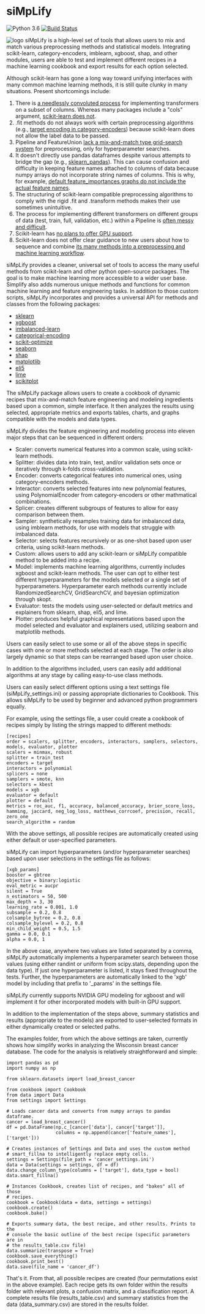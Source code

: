 # siMpLify

![Python 3.6](https://img.shields.io/badge/python-3.6-blue.svg)
[![Build Status](https://img.shields.io/travis/with_precedent/siMpLify.svg)](https://travis-ci.org/with_precedent/siMpLify)

![logo](docs/build/html/visuals/simplify.png)
siMpLify is a high-level set of tools that allows users to mix and match various preprocessing methods and statistical models. Integrating scikit-learn, category-encoders, imblearn, xgboost, shap, and other modules, users are able to test and implement different recipes in a machine learning cookbook and export results for each option selected.

Although scikit-learn has gone a long way toward unifying interfaces with many common machine learning methods, it is still quite clunky in many situations. Present shortcomings include:
1) There is [a needlessly convoluted process](https://github.com/scikit-learn-contrib/sklearn-pandas#transformation-mapping) for implementing transformers on a subset of columns. Whereas many packages include a "cols" argument, [scikit-learn does not](https://medium.com/vickdata/easier-machine-learning-with-the-new-column-transformer-from-scikit-learn-c2268ea9564c).
2) .fit methods do not always work with certain preprocessing algorithms (e.g., [target encoding in category-encoders](https://github.com/scikit-learn-contrib/categorical-encoding/issues/104)) because scikit-learn does not allow the label data to be passed.
3) Pipeline and FeatureUnion [lack a mix-and-match type grid-search system](https://buildmedia.readthedocs.org/media/pdf/scikit-learn-enhancement-proposals/latest/scikit-learn-enhancement-proposals.pdf) for preprocessing, only for hyperparameter searches.
4) It doesn't directly use pandas dataframes despite various attempts to bridge the gap (e.g., [sklearn_pandas](https://github.com/scikit-learn-contrib/sklearn-pandas)). This can cause confusion and difficulty in keeping feature names attached to columns of data because numpy arrays do not incorporate string names of columns. This is why, for example, [default feature_importances graphs do not include the actual feature names](https://stackoverflow.com/questions/44511636/matplotlib-plot-feature-importance-with-feature-names).
5) The structuring of scikit-learn compatible preprocessing algorithms to comply with the rigid .fit and .transform methods makes their use sometimes unintuitive.
6) The process for implementing different transformers on different groups of data (test, train, full, validation, etc.) within a Pipeline is [often messy and difficult](https://towardsdatascience.com/preprocessing-with-sklearn-a-complete-and-comprehensive-guide-670cb98fcfb9).
7) Scikit-learn has [no plans to offer GPU support](https://scikit-learn.org/stable/faq.html#will-you-add-gpu-support).
8) Scikit-learn does not offer clear guidance to new users about how to sequence and combine [its many methods into a preprocessing and machine learning workflow](https://scikit-learn.org/stable/modules/classes.html).

siMpLify provides a cleaner, universal set of tools to access the many useful methods from scikit-learn and other python open-source packages. The goal is to make machine learning more accessible to a wider user base. Simplify also adds numerous unique methods and functions for common machine learning and feature engineering tasks. In addition to those custom scripts, siMpLify incorporates and provides a universal API for methods and classes from the following packages:

* [sklearn](https://github.com/scikit-learn/scikit-learn)
* [xgboost](https://github.com/dmlc/xgboost)
* [imbalanced-learn](https://github.com/scikit-learn-contrib/imbalanced-learn/tree/master/imblearn)
* [categorical-encoding](https://github.com/scikit-learn-contrib/categorical-encoding)
* [scikit-optimize](https://github.com/scikit-optimize/scikit-optimize/tree/master/skopt)
* [seaborn](https://github.com/mwaskom/seaborn)
* [shap](https://github.com/slundberg/shap)
* [matplotlib](https://github.com/matplotlib/matplotlib)
* [eli5](https://github.com/TeamHG-Memex/eli5)
* [lime](https://github.com/marcotcr/lime)
* [scikitplot](https://github.com/reiinakano/scikit-plot)

The siMpLify package allows users to create a cookbook of dynamic recipes that mix-and-match feature engineering and modeling ingredients based upon a common, simple interface. It then analyzes the results using selected, appropriate metrics and exports tables, charts, and graphs compatible with the models and data types.

siMpLify divides the feature engineering and modeling process into eleven major steps that can be sequenced in different orders:

* Scaler: converts numerical features into a common scale, using scikit-learn methods.
* Splitter: divides data into train, test, and/or validation sets once or iteratively through k-folds cross-validation.
* Encoder: converts categorical features into numerical ones, using category-encoders methods.
* Interactor: converts selected features into new polynomial features, using PolynomialEncoder from category-encoders or other mathmatical combinations.
* Splicer: creates different subgroups of features to allow for easy comparison between them.
* Sampler: synthetically resamples training data for imbalanced data, using imblearn methods, for use with models that struggle with imbalanced data.
* Selector: selects features recursively or as one-shot based upon user criteria, using scikit-learn methods.
* Custom: allows users to add any scikit-learn or siMpLify compatible method to be added into a recipe.
* Model: implements machine learning algorithms, currently includes xgboost and scikit-learn methods. The user can opt to either test different hyperparameters for the models selected or a single set of hyperparameters. Hyperparameter earch methods currently include RandomizedSearchCV, GridSearchCV, and bayesian optimization through skopt.
* Evaluator: tests the models using user-selected or default metrics and explainers from sklearn, shap, eli5, and lime.
* Plotter: produces helpful graphical representations based upon the model selected and evaluator and explainers used, utilizing seaborn and matplotlib methods.

Users can easily select to use some or all of the above steps in specific cases with one or more methods selected at each stage. The order is also largely dynamic so that steps can be rearranged based upon user choice.

In addition to the algorithms included, users can easily add additional algorithms at any stage by calling easy-to-use class methods.

Users can easily select different options using a text settings file (siMpLify_settings.ini) or passing appropriate dictionaries to Cookbook. This allows siMpLify to be used by beginner and advanced python programmers equally.

For example, using the settings file, a user could create a cookbook of recipes simply by listing the strings mapped to different methods:

    [recipes]
    order = scalers, splitter, encoders, interactors, samplers, selectors, models, evaluator, plotter
    scalers = minmax, robust
    splitter = train_test
    encoders = target
    interactors = polynomial
    splicers = none
    samplers = smote, knn
    selectors = kbest
    models = xgb
    evaluator = default
    plotter = default
    metrics = roc_auc, f1, accuracy, balanced_accuracy, brier_score_loss, hamming, jaccard, neg_log_loss, matthews_corrcoef, precision, recall, zero_one
    search_algorithm = random

With the above settings, all possible recipes are automatically created using either default or user-specified parameters.

siMpLify can import hyperparameters (and/or hyperparameter searches) based upon user selections in the settings file as follows:

    [xgb_params]
    booster = gbtree
    objective = binary:logistic
    eval_metric = aucpr
    silent = True
    n_estimators = 50, 500
    max_depth = 3, 30
    learning_rate = 0.001, 1.0
    subsample = 0.2, 0.8
    colsample_bytree = 0.2, 0.8
    colsample_bylevel = 0.2, 0.8
    min_child_weight = 0.5, 1.5
    gamma = 0.0, 0.1
    alpha = 0.0, 1

In the above case, anywhere two values are listed separated by a comma, siMpLify automatically implements a hyperparameter search between those values (using either randint or uniform from scipy.stats, depending upon the data type). If just one hyperparameter is listed, it stays fixed throughout the tests. Further, the hyperparameters are automatically linked to the 'xgb' model by including that prefix to '_params' in the settings file.

siMpLify currently supports NVIDIA GPU modeling for xgboost and will implement it for other incorporated models with built-in GPU support.

In addition to the implementation of the steps above, summary statistics and results (appropriate to the models) are exported to user-selected formats in either dynamically created or selected paths.

The examples folder, from which the above settings are taken, currently shows how simplify works in analyzing the Wisconsin breast cancer database. The code for the analysis is relatively straightforward and simple:

    import pandas as pd
    import numpy as np

    from sklearn.datasets import load_breast_cancer

    from cookbook import Cookbook
    from data import Data
    from settings import Settings

    # Loads cancer data and converts from numpy arrays to pandas dataframe.
    cancer = load_breast_cancer()
    df = pd.DataFrame(np.c_[cancer['data'], cancer['target']],
                      columns = np.append(cancer['feature_names'], ['target']))

    # Creates instances of Settings and Data and uses the custom method
    # smart_fillna to intelligently replace empty cells.
    settings = Settings(file_path = 'cancer_settings.ini')
    data = Data(settings = settings, df = df)
    data.change_column_type(columns = ['target'], data_type = bool)
    data.smart_fillna()

    # Instances Cookbook, creates list of recipes, and "bakes" all of those
    # recipes.
    cookbook = Cookbook(data = data, settings = settings)
    cookbook.create()
    cookbook.bake()

    # Exports summary data, the best recipe, and other results. Prints to the
    # console the basic outline of the best recipe (specific parameters are in
    # the results_table.csv file)
    data.summarize(transpose = True)
    cookbook.save_everything()
    cookbook.print_best()
    data.save(file_name = 'cancer_df')

That's it. From that, all possible recipes are created (four permutations exist in the above example). Each recipe gets its own folder within the results folder with relevant plots, a confusion matrix, and a classification report. A complete results file (results_table.csv) and summary statistics from the data (data_summary.csv) are stored in the results folder.